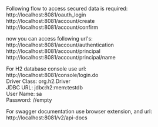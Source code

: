 Following flow to access secured data is required:  
http://localhost:8081/oauth_login  
http://localhost:8081/account/create  
http://localhost:8081/account/confirm  

now you can access following url's:  
http://localhost:8081/account/authentication    
http://localhost:8081/account/principal    
http://localhost:8081/account/principal/name  


For H2 database console use url:  
http://localhost:8081/console/login.do  
Driver Class: org.h2.Driver  
JDBC URL: jdbc:h2:mem:testdb  
User Name: sa  
Password: //empty  


For swagger documentation use browser extension, and url:  
http://localhost:8081/v2/api-docs